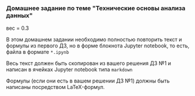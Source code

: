 ### Домашнее задание по теме "Технические основы анализа данных"

вес = 0.3

В этом домашнем задании необходимо полностью повторить текст и формулы из первого ДЗ, но в форме блокнота Jupyter notebook, то есть, файла в формате `*.ipynb`

Весь текст должен быть скопирован из вашего решения ДЗ №1 и написан в ячейках Jupyter notebook типа `markdown`

Формулы (если они есть в вашем решении ДЗ №1) должны быть написаны посредством LaTeX-формул.